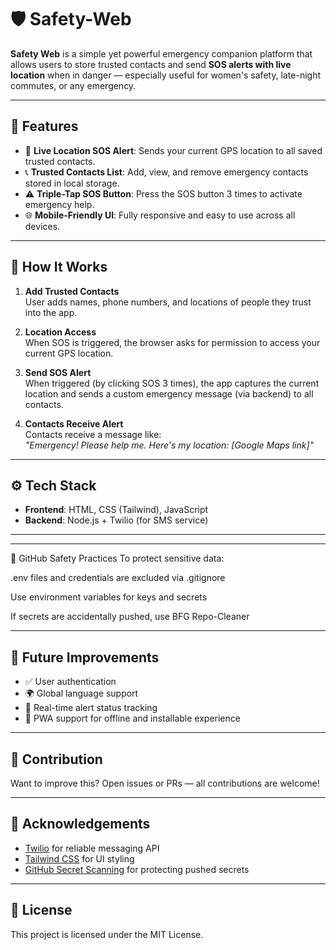 # 🛡️ Safety-Web

**Safety Web** is a simple yet powerful emergency companion platform that allows users to store trusted contacts and send **SOS alerts with live location** when in danger — especially useful for women's safety, late-night commutes, or any emergency.

---

## 🚀 Features

- 📍 **Live Location SOS Alert**: Sends your current GPS location to all saved trusted contacts.
- 📞 **Trusted Contacts List**: Add, view, and remove emergency contacts stored in local storage.
- ⚠️ **Triple-Tap SOS Button**: Press the SOS button 3 times to activate emergency help.
- 🌐 **Mobile-Friendly UI**: Fully responsive and easy to use across all devices.

---

## 🧠 How It Works

1. **Add Trusted Contacts**  
   User adds names, phone numbers, and locations of people they trust into the app.

2. **Location Access**  
   When SOS is triggered, the browser asks for permission to access your current GPS location.

3. **Send SOS Alert**  
   When triggered (by clicking SOS 3 times), the app captures the current location and sends a custom emergency message (via backend) to all contacts.

4. **Contacts Receive Alert**  
   Contacts receive a message like:  
   _"Emergency! Please help me. Here's my location: [Google Maps link]"_

---

## ⚙️ Tech Stack

- **Frontend**: HTML, CSS (Tailwind), JavaScript
- **Backend**: Node.js + Twilio (for SMS service)

---


---

🔐 GitHub Safety Practices
To protect sensitive data:

.env files and credentials are excluded via .gitignore

Use environment variables for keys and secrets

If secrets are accidentally pushed, use BFG Repo-Cleaner

---

## 📌 Future Improvements

- ✅ User authentication
- 🌍 Global language support
- 📡 Real-time alert status tracking
- 📱 PWA support for offline and installable experience

---

## 🤝 Contribution

Want to improve this? Open issues or PRs — all contributions are welcome!

---

## 🙏 Acknowledgements

- [Twilio](https://www.twilio.com/) for reliable messaging API
- [Tailwind CSS](https://tailwindcss.com/) for UI styling
- [GitHub Secret Scanning](https://docs.github.com/en/code-security) for protecting pushed secrets

---

## 📃 License

This project is licensed under the MIT License.



